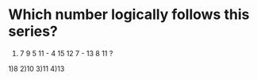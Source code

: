 # Which number logically follows this series?
1. 7 9 5 11  - 4 15 12 7 - 13 8 11 ?

1)8 2)10 3)11 4)13

